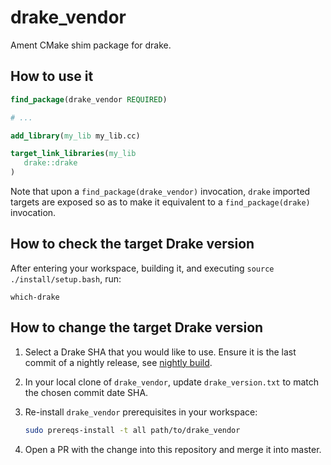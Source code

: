 # drake_vendor

Ament CMake shim package for drake.

## How to use it

```cmake
find_package(drake_vendor REQUIRED)

# ...

add_library(my_lib my_lib.cc)

target_link_libraries(my_lib
   drake::drake
)
```

Note that upon a `find_package(drake_vendor)` invocation, `drake` imported targets 
are exposed so as to make it equivalent to a `find_package(drake)` invocation.

## How to check the target Drake version

After entering your workspace, building it, and executing `source ./install/setup.bash`, run:

```
which-drake
```

## How to change the target Drake version

1. Select a Drake SHA that you would like to use. Ensure it is the last commit
   of a nightly release, see
   [nightly build](https://drake-jenkins.csail.mit.edu/view/Nightly%20Production/).
2. In your local clone of `drake_vendor`, update `drake_version.txt` to match the 
   chosen commit date SHA.
3. Re-install `drake_vendor` prerequisites in your workspace:
   
   ```sh
   sudo prereqs-install -t all path/to/drake_vendor
   ```

4. Open a PR with the change into this repository and merge it into master.
